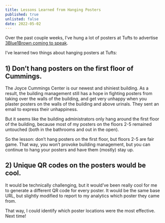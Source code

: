 ```yaml
---
title: Lessons Learned from Hanging Posters
published: true
unlisted: false
date: 2022-05-02
---
```


Over the past couple weeks, I’ve hung a lot of posters at Tufts to advertise [3Blue1Brown coming to speak](/3blue1brown).

I’ve learned two things about hanging posters at Tufts:

## 1) Don’t hang posters on the first floor of Cummings.

The Joyce Cummings Center is our newest and shiniest building. As a result, the building management still has a hope in fighting posters from taking over the walls of the building, and get very unhappy when you plaster posters on the walls of the building and above urinals. They sent an email to express their unhappiness.

But it seems like the building administrators only hang around the first floor of the building, because most of my posters on the floors 2-5 remained untouched (both in the bathrooms and out in the open).

So the lesson: don’t hang posters on the first floor, but floors 2-5 are fair game. That way, you won’t provoke building management, but you can continue to hang your posters and have them (mostly) stay up.

## 2) Unique QR codes on the posters would be cool.

It would be technically challenging, but it would’ve been really cool for me to generate a different QR code for every poster. It would be the same base URL, but slightly modified to report to my analytics which poster they came from.

That way, I could identify which poster locations were the most effective. Next time!

